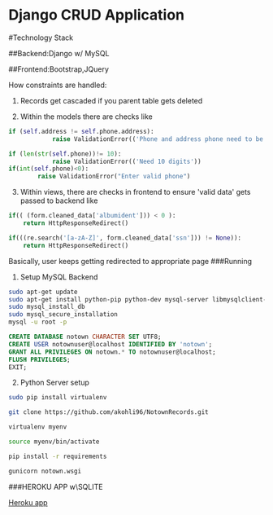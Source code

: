 # Django CRUD Application


#Technology Stack

##Backend:Django w/ MySQL

##Frontend:Bootstrap,JQuery

How constraints are handled:

1. Records get cascaded if you parent table gets deleted

2. Within the models there are checks like
```python
if (self.address != self.phone.address):
            raise ValidationError(('Phone and address phone need to be the same.'))

if (len(str(self.phone))!= 10):
            raise ValidationError(('Need 10 digits'))
if(int(self.phone)<0):
	    raise ValidationError("Enter valid phone")
```

3. Within views, there are checks in frontend to ensure 'valid data' gets passed to backend like
```python
if(( (form.cleaned_data['albumident'])) < 0 ):
	return HttpResponseRedirect()

if(((re.search('[a-zA-Z]', form.cleaned_data['ssn'])) != None)):
	return HttpResponseRedirect()


```
Basically, user keeps getting redirected to appropriate page
###Running

1. Setup MySQL Backend

```bash
sudo apt-get update
sudo apt-get install python-pip python-dev mysql-server libmysqlclient-dev
sudo mysql_install_db
sudo mysql_secure_installation
mysql -u root -p
```
```sql
CREATE DATABASE notown CHARACTER SET UTF8;
CREATE USER notownuser@localhost IDENTIFIED BY 'notown';
GRANT ALL PRIVILEGES ON notown.* TO notownuser@localhost;
FLUSH PRIVILEGES;
EXIT;
```

2. Python Server setup

```bash
sudo pip install virtualenv

git clone https://github.com/akohli96/NotownRecords.git

virtualenv myenv

source myenv/bin/activate

pip install -r requirements

gunicorn notown.wsgi
```

###HEROKU APP w\SQLITE

[Heroku app](https://notownapp.herokuapp.com/notownapp/)
